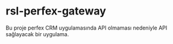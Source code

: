 # rsl-perfex-gateway
Bu proje perfex CRM uygulamasında API olmaması nedeniyle API sağlayacak bir uygulama.
